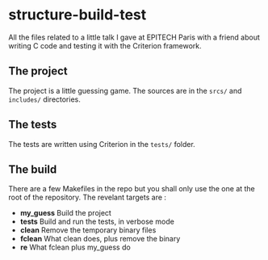 # structure-build-test

All the files related to a little talk I gave at EPITECH Paris with a friend about writing C code and testing it with the Criterion framework.

## The project

  The project is a little guessing game. The sources are in the `srcs/` and `includes/` directories.

## The tests

  The tests are written using Criterion in the `tests/` folder.

## The build

  There are a few Makefiles in the repo but you shall only use the one at the root of the repository. The revelant targets are :

  * **my_guess** Build the project
  * **tests** Build and run the tests, in verbose mode
  * **clean** Remove the temporary binary files
  * **fclean** What clean does, plus remove the binary
  * **re** What fclean plus my_guess do
